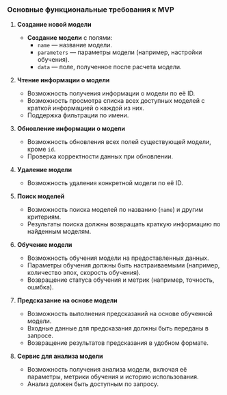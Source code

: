 ### Основные функциональные требования к MVP

1. **Создание новой модели**

    - **Создание модели** с полями:
        - `name` — название модели.
        - `parameters` — параметры модели (например, настройки обучения).
        - `data` — поле, полученное после расчета модели.

2. **Чтение информации о модели**

    - Возможность получения информации о модели по её ID.
    - Возможность просмотра списка всех доступных моделей с краткой информацией о каждой из них.
    - Поддержка фильтрации по имени.

3. **Обновление информации о модели**

    - Возможность обновления всех полей существующей модели, кроме `id`.
    - Проверка корректности данных при обновлении.

4. **Удаление модели**

    - Возможность удаления конкретной модели по её ID.

5. **Поиск моделей**

    - Возможность поиска моделей по названию (`name`) и другим критериям.
    - Результаты поиска должны возвращать краткую информацию по найденным моделям.

6. **Обучение модели**

    - Возможность обучения модели на предоставленных данных.
    - Параметры обучения должны быть настраиваемыми (например, количество эпох, скорость обучения).
    - Возвращение статуса обучения и метрик (например, точность, ошибка).

7. **Предсказание на основе модели**

    - Возможность выполнения предсказаний на основе обученной модели.
    - Входные данные для предсказания должны быть переданы в запросе.
    - Возвращение результатов предсказания в удобном формате.

8. **Сервис для анализа модели**

    - Возможность получения анализа модели, включая её параметры, метрики обучения и историю использования.
    - Анализ должен быть доступным по запросу.
